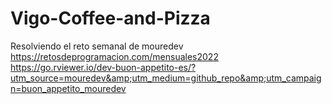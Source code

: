 # Vigo-Coffee-and-Pizza
Resolviendo el reto semanal de mouredev 
https://retosdeprogramacion.com/mensuales2022 
https://go.rviewer.io/dev-buon-appetito-es/?utm_source=mouredev&amp;utm_medium=github_repo&amp;utm_campaign=buon_appetito_mouredev
